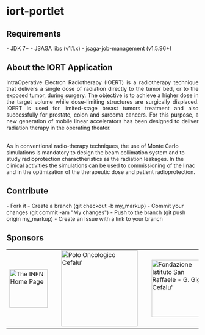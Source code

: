 # iort-portlet

<h2>Requirements</h2>
- JDK 7+
- JSAGA libs (v1.1.x)
- jsaga-job-management (v1.5.96+)
 
<h2>About the IORT Application</h2>
<p align="justify">
 IntraOperative Electron Radiotherapy (IOERT) is a radiotherapy technique that delivers a single dose of radiation directly to the tumor bed, or to the exposed tumor, during surgery. The objective is to achieve a higher dose in the target volume while dose-limiting structures are surgically displaced. IOERT is used for limited-stage breast tumors treatment and also successfully for prostate, colon and sarcoma cancers. For this purpose, a new generation of mobile linear accelerators has been designed to deliver radiation therapy in the operating theater.</br></br>

As in conventional radio-therapy techniques, the use of Monte Carlo simulations is mandatory to design the beam collimation system and to study radioprotection charactheristics as the radiation leakages. In the clinical activities the simulations can be used to commissioning of the linac and in the optimization of the therapeutic dose and patient radioprotection. 
</p>

<h2>Contribute</h2>
- Fork it
- Create a branch (git checkout -b my_markup)
- Commit your changes (git commit -am "My changes")
- Push to the branch (git push origin my_markup)
- Create an Issue with a link to your branch
 
<h2>Sponsors</h2>
<p align="justify">
<table border=0>
<tr>
<td><a href="http://www.infn.it/"><img width="100" src="http://www.infn.it/logo/weblogo1b.gif" border="0" title="The INFN Home Page"></a></td>
<td>&nbsp;</td>
<td><a href="http://www.polooncologicocefalu.it/"><img width="200" src="http://www.hsrgiglio.it/sito/images/LATO.jpg" border="0" title="Polo Oncologico Cefalu'"></a></td>
<td>&nbsp;</td>
<td><a href="http://www.hsrgiglio.it/sito/index.php"><img width="150" src="http://www.hsrgiglio.it/sito/images/presskit/Logo.jpg" border="0" title="Fondazione Istituto San Raffaele - G. Giglio Cefalu'"></a></td>
<td>&nbsp;</td>
<td><a href="http://www.lns.infn.it/"><img width="150" src="http://www.lns.infn.it/excyt/INFN-logo.gif" border="0" title="The INFN-LNS Home Page"></a></td>
</tr>
</table>
</p>
